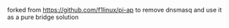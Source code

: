 forked from	https://github.com/f1linux/pi-ap to remove dnsmasq and use it as a pure bridge solution
